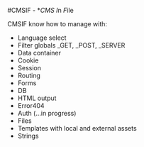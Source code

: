 #CMSIF - **CMS* *I*n *F*ile

CMSIF know how to manage with:

- Language select
- Filter globals _GET, _POST, _SERVER
- Data container
- Cookie
- Session
- Routing
- Forms
- DB
- HTML output
- Error404
- Auth (...in progress)
- Files
- Templates with local and external assets
- Strings
